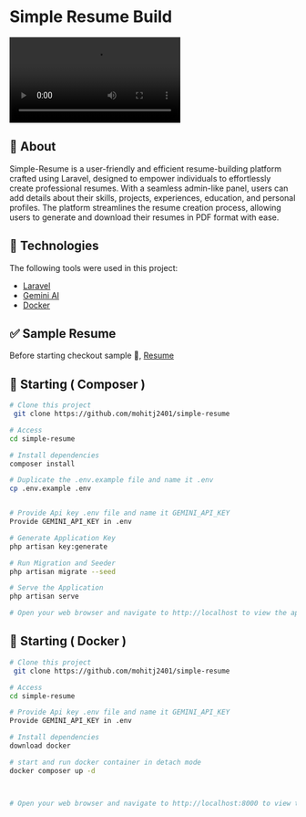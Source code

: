 # Simple Resume Build

![](https://github.com/mohitj2401/simple-resume/blob/master/sample-resume.mp4)

## :dart: About ##

Simple-Resume is a user-friendly and efficient resume-building platform crafted using Laravel, designed to empower individuals to effortlessly create professional resumes. With a seamless admin-like panel, users can add details about their skills, projects, experiences, education, and personal profiles. The platform streamlines the resume creation process, allowing users to generate and download their resumes in PDF format with ease.


## :rocket: Technologies ##

The following tools were used in this project:

- [Laravel](https://laravel.com/)
- [Gemini AI ](https://gemini.google.com/)
- [Docker](https://www.docker.com/products/docker-desktop/)



## :white_check_mark: Sample Resume ##

Before starting checkout sample :checkered_flag:, [Resume](sample_resume.pdf)


## :checkered_flag: Starting ( Composer ) ##

```bash
# Clone this project
 git clone https://github.com/mohitj2401/simple-resume

# Access
cd simple-resume

# Install dependencies
composer install

# Duplicate the .env.example file and name it .env
cp .env.example .env


# Provide Api key .env file and name it GEMINI_API_KEY
Provide GEMINI_API_KEY in .env

# Generate Application Key
php artisan key:generate

# Run Migration and Seeder
php artisan migrate --seed

# Serve the Application
php artisan serve

# Open your web browser and navigate to http://localhost to view the application.
```

## :checkered_flag: Starting ( Docker ) ##

```bash
# Clone this project
 git clone https://github.com/mohitj2401/simple-resume

# Access
cd simple-resume

# Provide Api key .env file and name it GEMINI_API_KEY
Provide GEMINI_API_KEY in .env

# Install dependencies
download docker

# start and run docker container in detach mode
docker composer up -d



# Open your web browser and navigate to http://localhost:8000 to view the application.
```

